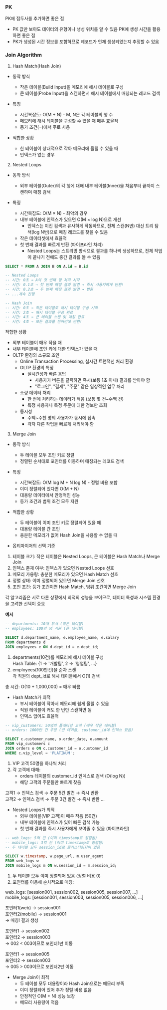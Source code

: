 ### PK
PK에 접두사를 추가하면 좋은 점
* PK 값만 보아도 데이터의 유형이나 생성 위치를 알 수 있음
PK에 생성 시간을 활용하면 좋은 점
* PK가 생성된 시간 정보를 포함하므로 레코드가 언제 생성되었는지 추정할 수 있음


### Join Algorithm
1. Hash Match(Hash Join)
* 동작 방식
  * 작은 테이블(Build Input)을 메모리에 해시 테이블로 구성
  * 큰 테이블(Probe Input)을 스캔하면서 해시 테이블에서 매칭되는 레코드 검색

* 특징
  * 시간복잡도: O(M + N) - M, N은 각 테이블의 행 수
  * 메모리에 해시 테이블을 구성할 수 있을 때 매우 효율적
  * 등가 조건(=)에서 주로 사용

* 적합한 상황
  * 한 테이블이 상대적으로 작아 메모리에 올릴 수 있을 때
  * 인덱스가 없는 경우

2. Nested Loops
* 동작 방식
  * 외부 테이블(Outer)의 각 행에 대해 내부 테이블(Inner)을 처음부터 끝까지 스캔하며 매칭 검색

* 특징
  * 시간복잡도: O(M × N) - 최악의 경우
  * 내부 테이블에 인덱스가 있으면 O(M × log N)으로 개선
    * 인덱스는 이진 검색과 유사하게 작동하므로, 전체 스캔(N번) 대신 트리 탐색(log N번)으로 매칭 레코드를 찾을 수 있음
  * 작은 데이터셋에서 효율적
  * 첫 번째 결과를 빠르게 반환 (파이프라인 처리)
    * Nested Loops는 스트리밍 방식으로 결과를 하나씩 생성하므로, 전체 작업이 끝나기 전에도 중간 결과를 볼 수 있음
```sql
SELECT * FROM A JOIN B ON A.id = B.id

-- Nested Loops
-- 시간: 0초 → A의 첫 번째 행 처리 시작
-- 시간: 0.1초 → 첫 번째 매칭 결과 발견 → 즉시 사용자에게 반환!
-- 시간: 0.2초 → 두 번째 매칭 결과 발견 → 반환
-- ...계속 진행

-- Hash Join
-- 시간: 0초 → 작은 테이블로 해시 테이블 구성 시작
-- 시간: 2초 → 해시 테이블 구성 완료
-- 시간: 4초 → 큰 테이블 스캔 및 매칭 완료
-- 시간: 4초 → 모든 결과를 한꺼번에 반환!
```

적합한 상황
  * 외부 테이블이 매우 작을 때
  * 내부 테이블에 조인 키에 대한 인덱스가 있을 때
  * OLTP 환경의 소규모 조인
    * Online Transaction Processing, 실시간 트랜잭션 처리 환경
    * OLTP 환경의 특징
      * 실시간성과 빠른 응답
        * 사용자가 버튼을 클릭하면 즉시(보통 1초 이내) 결과를 받아야 함
        * "로그인", "결제", "주문" 같은 일상적인 업무 처리
    * 소량 데이터 처리
      * 한 번에 처리하는 데이터가 적음 (보통 몇 건~수백 건)
      * 특정 사용자나 특정 주문에 대한 정보만 조회
    * 동시성
      * 수백~수천 명의 사용자가 동시에 접속
      * 각자 다른 작업을 빠르게 처리해야 함

3. Merge Join
* 동작 방식
  * 두 테이블 모두 조인 키로 정렬
  * 정렬된 순서대로 포인터를 이동하며 매칭되는 레코드 검색

* 특징
  * 시간복잡도: O(M log M + N log N) - 정렬 비용 포함
  * 이미 정렬되어 있다면 O(M + N)
  * 대용량 데이터에서 안정적인 성능
  * 등가 조건과 범위 조건 모두 지원

* 적합한 상황
  * 두 테이블이 이미 조인 키로 정렬되어 있을 때
  * 대용량 테이블 간 조인
  * 충분한 메모리가 없어 Hash Join을 사용할 수 없을 때

* 옵티마이저의 선택 기준
1. 테이블 크기: 작은 테이블은 Nested Loops, 큰 테이블은 Hash Match나 Merge Join
2. 인덱스 존재 여부: 인덱스가 있으면 Nested Loops 선호
3. 메모리 가용량: 충분한 메모리가 있으면 Hash Match 선호
4. 정렬 상태: 이미 정렬되어 있으면 Merge Join 선호
5. 조인 조건: 등가 조건이면 Hash Match, 범위 조건이면 Merge Join

각 알고리즘은 서로 다른 상황에서 최적의 성능을 보이므로, 데이터 특성과 시스템 환경을 고려한 선택이 중요


**예시**
```sql
-- departments: 10개 부서 (작은 테이블)
-- employees: 100만 명 직원 (큰 테이블)

SELECT d.department_name, e.employee_name, e.salary
FROM departments d
JOIN employees e ON d.dept_id = e.dept_id;
```
1. departments(10건)를 메모리에 해시 테이블 구성  
   Hash Table: {1 → '개발팀', 2 → '영업팀', ...}
2. employees(100만건)을 순차 스캔  
   각 직원의 dept_id로 해시 테이블에서 O(1) 검색

총 시간: O(10 + 1,000,000) = 매우 빠름

* Hash Match가 최적
  * 부서 테이블이 작아서 메모리에 쉽게 올릴 수 있음
  * 직원 테이블이 커도 한 번만 스캔하면 됨
  * 인덱스 없어도 효율적

```sql
-- vip_customers: 50명의 플래티넘 고객 (매우 작은 테이블)
-- orders: 1000만 건 주문 (큰 테이블, customer_id에 인덱스 있음)

SELECT c.customer_name, o.order_date, o.amount
FROM vip_customers c
JOIN orders o ON c.customer_id = o.customer_id
WHERE c.vip_level = 'PLATINUM';
```
1. VIP 고객 50명을 하나씩 처리  
2. 각 고객에 대해:
   - orders 테이블의 customer_id 인덱스로 검색 (O(log N))
   - 해당 고객의 주문들만 빠르게 찾음

고객1 → 인덱스 검색 → 주문 5건 발견 → 즉시 반환  
고객2 → 인덱스 검색 → 주문 3건 발견 → 즉시 반환
...

* Nested Loops가 최적
  * 외부 테이블(VIP 고객)이 매우 작음 (50건)
  * 내부 테이블에 인덱스가 있어 빠른 검색 가능
  * 첫 번째 결과를 즉시 사용자에게 보여줄 수 있음 (파이프라인)

```sql
-- web_logs: 5억 건 (이미 timestamp로 정렬됨)
-- mobile_logs: 3억 건 (이미 timestamp로 정렬됨)
-- 두 테이블 모두 session_id로 클러스터링되어 있음

SELECT w.timestamp, w.page_url, m.user_agent
FROM web_logs w
JOIN mobile_logs m ON w.session_id = m.session_id;
```
1. 두 테이블 모두 이미 정렬되어 있음 (정렬 비용 0)
2. 포인터를 이용해 순차적으로 매칭:

web_logs:    [session001, session002, session005, session007, ...]  
mobile_logs: [session001, session003, session005, session006, ...]

포인터1(web) → session001  
포인터2(mobile) → session001  
→ 매칭! 결과 생성

포인터1 → session002  
포인터2 → session003  
→ 002 < 003이므로 포인터1만 이동

포인터1 → session005  
포인터2 → session003  
→ 005 > 003이므로 포인터2만 이동

* Merge Join이 최적
  * 두 테이블 모두 대용량이라 Hash Join으로는 메모리 부족
  * 이미 정렬되어 있어 추가 정렬 비용 없음
  * 안정적인 O(M + N) 성능 보장
  * 메모리 사용량이 적음